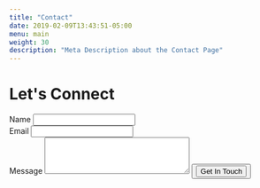 ```yaml
---
title: "Contact"
date: 2019-02-09T13:43:51-05:00
menu: main
weight: 30
description: "Meta Description about the Contact Page"
---
```


<h1>Let's Connect</h1>

<form action="">
    <div class="flex">
        <div class="flex-1-2">
            <label for="name">Name</label>
            <input type="text" name="name" id="name" required="true">
        </div>
        <div class="flex-1-2">
            <label for="email">Email</label>
            <input type="email" name="email" id="email" required="true">
        </div>
    </div>
    <label for="message">Message</label>
    <textarea cols="30" rows="4" name="message" id="message" required="true"></textarea>
    <button class="round">
        <input type="submit" value="Get In Touch">
    </button>
</form>